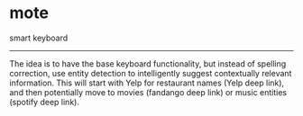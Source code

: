mote
====

smart keyboard

----

The idea is to have the base keyboard functionality, but instead of spelling correction, use entity detection to intelligently suggest contextually relevant information.  This will start with Yelp for restaurant names (Yelp deep link), and then potentially move to movies (fandango deep link) or music entities (spotify deep link).

